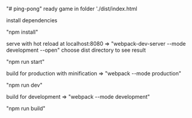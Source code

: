 "# ping-pong" 
ready game in folder './dist/index.html


install dependencies

"npm install"



serve with hot reload at localhost:8080  =>  "webpack-dev-server --mode development --open"   choose dist directory to see result

"npm run start"



build for production with minification  =>  "webpack --mode production"

"npm run dev"



build for development  =>  "webpack --mode development"

"npm run build"
